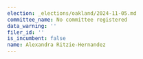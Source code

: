```yaml
---
election: _elections/oakland/2024-11-05.md
committee_name: No committee registered
data_warning: ''
filer_id: ''
is_incumbent: false
name: Alexandra Ritzie-Hernandez
---
```

